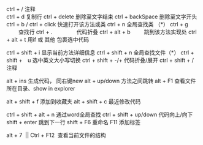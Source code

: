 ctrl + /                注释  
ctrl + d                复制行
ctrl + delete           删除至文字结束
ctrl + backSpace        删除至文字开头
ctrl + b / ctrl + click 快速打开该方法或类
ctrl + n                全局查找类 （*）
ctrl + g                查找行
ctrl + .                代码折叠
ctrl + alt + b          跳到该方法实现处
ctrl + alt + t          用if 或 其他 包裹选中代码

ctrl + shift + i        显示当前方法详细信息
ctrl + shift + n        全局查找文件（*）
ctrl + shift +　u       选中英文大小写切换
ctrl + shift + -/+      代码折叠/展开
ctrl + shift + /        注释

alt + ins               生成代码， 同右键new
alt + up/down           方法之间跳转
alt + F1                查看文件所在目录、show in explorer


alt + shift + f         添加到收藏夹
alt + shift + c         最近修改代码

ctrl + shift + alt + n  通过word全局查找
ctrl + shift + up/down  代码向上/向下
shift + enter           跳到下一行
shift + F6              重命名
F11                     添加标签

alt + 7  || Ctrl + F12  查看当前文件的结构
